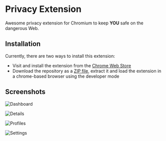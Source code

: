 # Privacy Extension

Awesome privacy extension for Chromium to keep **YOU** safe on the dangerous Web.

## Installation

Currently, there are two ways to install this extension:
- Visit and install the extension from the [Chrome Web Store]() 
- Download the repository as a [ZIP file](https://github.com/julian-fuchs/PrivacyExtension/archive/refs/heads/main.zip), extract it and load the extension in a chrome-based browser using the developer mode

## Screenshots

![Dashboard](https://i.imgur.com/pb0dZpC.gif)

![Details](https://i.imgur.com/guVLWuG.gif)

![Profiles](https://i.imgur.com/pW0y5v3.gif)

![Settings](https://i.imgur.com/zsFnY5m.gif)
